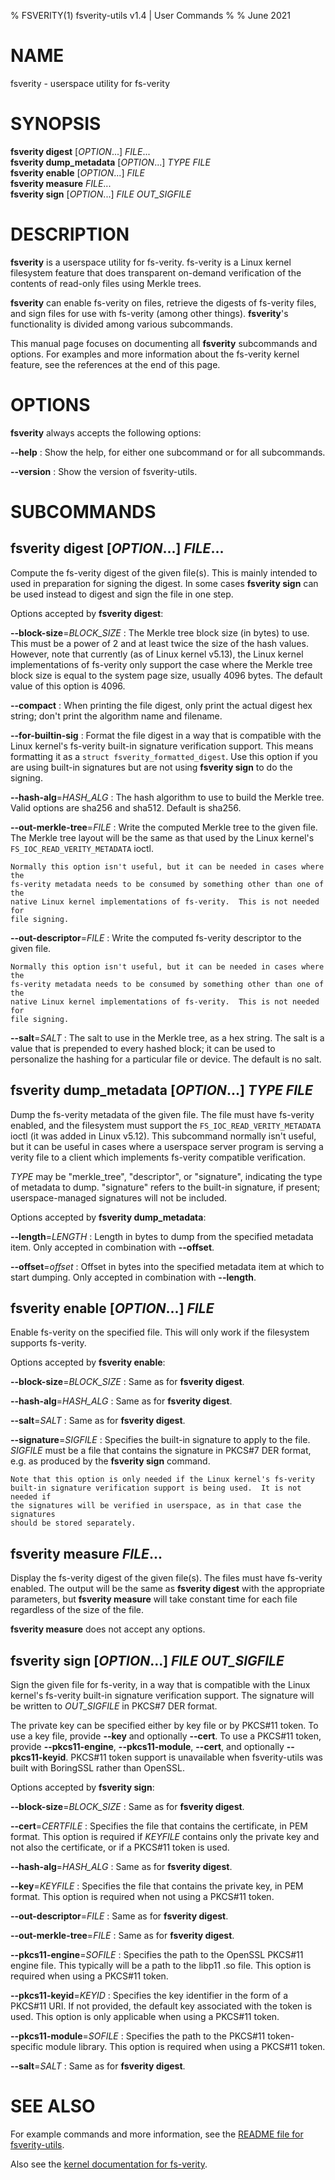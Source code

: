 % FSVERITY(1) fsverity-utils v1.4 | User Commands
%
% June 2021

# NAME

fsverity - userspace utility for fs-verity

# SYNOPSIS
**fsverity digest** [*OPTION*...] *FILE*... \
**fsverity dump_metadata** [*OPTION*...] *TYPE* *FILE* \
**fsverity enable** [*OPTION*...] *FILE* \
**fsverity measure** *FILE*... \
**fsverity sign** [*OPTION*...] *FILE* *OUT_SIGFILE*

# DESCRIPTION

**fsverity** is a userspace utility for fs-verity.  fs-verity is a Linux kernel
filesystem feature that does transparent on-demand verification of the contents
of read-only files using Merkle trees.

**fsverity** can enable fs-verity on files, retrieve the digests of fs-verity
files, and sign files for use with fs-verity (among other things).
**fsverity**'s functionality is divided among various subcommands.

This manual page focuses on documenting all **fsverity** subcommands and
options.  For examples and more information about the fs-verity kernel feature,
see the references at the end of this page.

# OPTIONS

**fsverity** always accepts the following options:

**\-\-help**
:   Show the help, for either one subcommand or for all subcommands.

**\-\-version**
:   Show the version of fsverity-utils.

# SUBCOMMANDS

## **fsverity digest** [*OPTION*...] *FILE*...

Compute the fs-verity digest of the given file(s).  This is mainly intended to
used in preparation for signing the digest.  In some cases **fsverity sign**
can be used instead to digest and sign the file in one step.

Options accepted by **fsverity digest**:

**\-\-block-size**=*BLOCK_SIZE*
:   The Merkle tree block size (in bytes) to use.  This must be a power of 2 and
    at least twice the size of the hash values.  However, note that currently
    (as of Linux kernel v5.13), the Linux kernel implementations of fs-verity
    only support the case where the Merkle tree block size is equal to the
    system page size, usually 4096 bytes.  The default value of this option is
    4096.

**\-\-compact**
:   When printing the file digest, only print the actual digest hex string;
    don't print the algorithm name and filename.

**\-\-for-builtin-sig**
:   Format the file digest in a way that is compatible with the Linux kernel's
    fs-verity built-in signature verification support.  This means formatting it
    as a `struct fsverity_formatted_digest`.  Use this option if you are using
    built-in signatures but are not using **fsverity sign** to do the signing.

**\-\-hash-alg**=*HASH_ALG*
:   The hash algorithm to use to build the Merkle tree.  Valid options are
    sha256 and sha512.  Default is sha256.

**\-\-out-merkle-tree**=*FILE*
:   Write the computed Merkle tree to the given file.  The Merkle tree layout
    will be the same as that used by the Linux kernel's
    `FS_IOC_READ_VERITY_METADATA` ioctl.

    Normally this option isn't useful, but it can be needed in cases where the
    fs-verity metadata needs to be consumed by something other than one of the
    native Linux kernel implementations of fs-verity.  This is not needed for
    file signing.

**\-\-out-descriptor**=*FILE*
:   Write the computed fs-verity descriptor to the given file.

    Normally this option isn't useful, but it can be needed in cases where the
    fs-verity metadata needs to be consumed by something other than one of the
    native Linux kernel implementations of fs-verity.  This is not needed for
    file signing.

**\-\-salt**=*SALT*
:   The salt to use in the Merkle tree, as a hex string.  The salt is a value
    that is prepended to every hashed block; it can be used to personalize the
    hashing for a particular file or device.  The default is no salt.

## **fsverity dump_metadata** [*OPTION*...] *TYPE* *FILE*

Dump the fs-verity metadata of the given file.  The file must have fs-verity
enabled, and the filesystem must support the `FS_IOC_READ_VERITY_METADATA` ioctl
(it was added in Linux v5.12).  This subcommand normally isn't useful, but it
can be useful in cases where a userspace server program is serving a verity file
to a client which implements fs-verity compatible verification.

*TYPE* may be "merkle\_tree", "descriptor", or "signature", indicating the type
of metadata to dump.  "signature" refers to the built-in signature, if present;
userspace-managed signatures will not be included.

Options accepted by **fsverity dump_metadata**:

**\-\-length**=*LENGTH*
:   Length in bytes to dump from the specified metadata item.  Only accepted in
    combination with **\-\-offset**.

**\-\-offset**=*offset*
:   Offset in bytes into the specified metadata item at which to start dumping.
    Only accepted in combination with **\-\-length**.

## **fsverity enable** [*OPTION*...] *FILE*

Enable fs-verity on the specified file.  This will only work if the filesystem
supports fs-verity.

Options accepted by **fsverity enable**:

**\-\-block-size**=*BLOCK_SIZE*
:   Same as for **fsverity digest**.

**\-\-hash-alg**=*HASH_ALG*
:   Same as for **fsverity digest**.

**\-\-salt**=*SALT*
:   Same as for **fsverity digest**.

**\-\-signature**=*SIGFILE*
:   Specifies the built-in signature to apply to the file.  *SIGFILE* must be a
    file that contains the signature in PKCS#7 DER format, e.g. as produced by
    the **fsverity sign** command.

    Note that this option is only needed if the Linux kernel's fs-verity
    built-in signature verification support is being used.  It is not needed if
    the signatures will be verified in userspace, as in that case the signatures
    should be stored separately.

## **fsverity measure** *FILE*...

Display the fs-verity digest of the given file(s).  The files must have
fs-verity enabled.  The output will be the same as **fsverity digest** with
the appropriate parameters, but **fsverity measure** will take constant time
for each file regardless of the size of the file.

**fsverity measure** does not accept any options.

## **fsverity sign** [*OPTION*...] *FILE* *OUT_SIGFILE*

Sign the given file for fs-verity, in a way that is compatible with the Linux
kernel's fs-verity built-in signature verification support.  The signature will
be written to *OUT_SIGFILE* in PKCS#7 DER format.

The private key can be specified either by key file or by PKCS#11 token.  To use
a key file, provide **\-\-key** and optionally **\-\-cert**.  To use a PKCS#11
token, provide **\-\-pkcs11-engine**, **\-\-pkcs11-module**, **\-\-cert**, and
optionally **\-\-pkcs11-keyid**.  PKCS#11 token support is unavailable when
fsverity-utils was built with BoringSSL rather than OpenSSL.

Options accepted by **fsverity sign**:

**\-\-block-size**=*BLOCK_SIZE*
:   Same as for **fsverity digest**.

**\-\-cert**=*CERTFILE*
:   Specifies the file that contains the certificate, in PEM format.  This
    option is required if *KEYFILE* contains only the private key and not also
    the certificate, or if a PKCS#11 token is used.

**\-\-hash-alg**=*HASH_ALG*
:   Same as for **fsverity digest**.

**\-\-key**=*KEYFILE*
:   Specifies the file that contains the private key, in PEM format.  This
    option is required when not using a PKCS#11 token.

**\-\-out-descriptor**=*FILE*
:   Same as for **fsverity digest**.

**\-\-out-merkle-tree**=*FILE*
:   Same as for **fsverity digest**.

**\-\-pkcs11-engine**=*SOFILE*
:   Specifies the path to the OpenSSL PKCS#11 engine file.  This typically will
    be a path to the libp11 .so file.  This option is required when using a
    PKCS#11 token.

**\-\-pkcs11-keyid**=*KEYID*
:   Specifies the key identifier in the form of a PKCS#11 URI.  If not provided,
    the default key associated with the token is used.  This option is only
    applicable when using a PKCS#11 token.

**\-\-pkcs11-module**=*SOFILE*
:   Specifies the path to the PKCS#11 token-specific module library.  This
    option is required when using a PKCS#11 token.

**\-\-salt**=*SALT*
:   Same as for **fsverity digest**.

# SEE ALSO

For example commands and more information, see the
[README file for
fsverity-utils](https://git.kernel.org/pub/scm/linux/kernel/git/ebiggers/fsverity-utils.git/tree/README.md).

Also see the [kernel documentation for
fs-verity](https://www.kernel.org/doc/html/latest/filesystems/fsverity.html).
